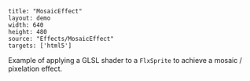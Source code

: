 ```
title: "MosaicEffect"
layout: demo
width: 640
height: 480
source: "Effects/MosaicEffect"
targets: ['html5']
```

Example of applying a GLSL shader to a `FlxSprite` to achieve a mosaic / pixelation effect.
